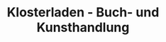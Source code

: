 ---
title: "Klosterladen - Buch- und Kunsthandlung"
url: /baden-baden/klosterladen-buch-und-kunsthandlung/
shop: Bücher
---